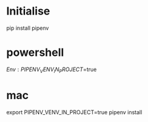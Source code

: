 # Initialise
pip install pipenv
# powershell
$Env:PIPENV_VENV_IN_PROJECT=$true
# mac
export PIPENV_VENV_IN_PROJECT=true 
pipenv install

